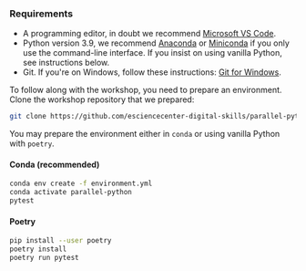 ### Requirements

- A programming editor, in doubt we recommend [Microsoft VS Code](https://code.visualstudio.com/).
- Python version 3.9, we recommend [Anaconda](https://www.anaconda.com/products/individual) or
  [Miniconda](https://docs.conda.io/en/latest/miniconda.html) if you only use the command-line
interface. If you insist on using vanilla Python, see instructions below.
- Git. If you're on Windows, follow these instructions: [Git for Windows](https://carpentries.github.io/workshop-template/#shell).

To follow along with the workshop, you need to prepare an environment. Clone the workshop repository
that we prepared:

```bash
git clone https://github.com/esciencecenter-digital-skills/parallel-python-workshop.git
```

You may prepare the environment either in `conda` or using vanilla Python with `poetry`.

#### Conda (recommended)

```bash
conda env create -f environment.yml
conda activate parallel-python
pytest
```

#### Poetry

```bash
pip install --user poetry
poetry install
poetry run pytest
```

